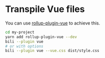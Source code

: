 # Transpile Vue files

You can use [rollup-plugin-vue](https://github.com/vuejs/rollup-plugin-vue) to achieve this.

```bash
cd my-project
yarn add rollup-plugin-vue --dev
bili --plugin vue
# or with options
bili --plugin vue --vue.css dist/style.css
```
